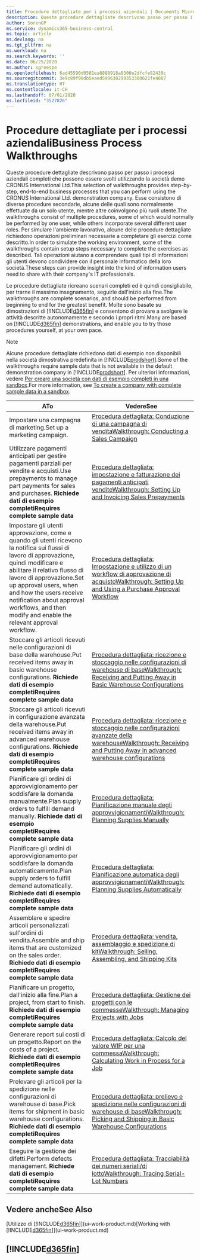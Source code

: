 ```yaml
---
title: Procedure dettagliate per i processi aziendali | Documenti Microsoft
description: Queste procedure dettagliate descrivono passo per passo i processi aziendali completi che possono essere svolti utilizzando la società demo CRONUS International Ltd. Esse consistono di diverse procedure secondarie, alcune delle quali sono normalmente effettuate da un solo utente, mentre altre coinvolgono più ruoli utente. Per simulare l'ambiente lavorativo, alcune delle procedure dettagliate richiedono operazioni preliminari necessarie a completare gli esercizi come descritto. Tali operazioni aiutano a comprendere quali tipi di informazioni gli utenti devono condividere con il personale informatico della loro società.
author: SorenGP
ms.service: dynamics365-business-central
ms.topic: article
ms.devlang: na
ms.tgt_pltfrm: na
ms.workload: na
ms.search.keywords: ''
ms.date: 06/25/2020
ms.author: sgroespe
ms.openlocfilehash: 6ad45590d0581ea8888918a8306e2dfcfe82439c
ms.sourcegitcommit: 3e9c89f90db5eaed599630299353300621fe4007
ms.translationtype: HT
ms.contentlocale: it-CH
ms.lasthandoff: 07/01/2020
ms.locfileid: "3527826"
---
```

# <a name="business-process-walkthroughs"></a><span data-ttu-id="4ffcf-106">Procedure dettagliate per i processi aziendali</span><span class="sxs-lookup"><span data-stu-id="4ffcf-106">Business Process Walkthroughs</span></span>

<span data-ttu-id="4ffcf-107">Queste procedure dettagliate descrivono passo per passo i processi aziendali completi che possono essere svolti utilizzando la società demo CRONUS International Ltd.</span><span class="sxs-lookup"><span data-stu-id="4ffcf-107">This selection of walkthroughs provides step-by-step, end-to-end business processes that you can perform using the CRONUS International Ltd. demonstration company.</span></span> <span data-ttu-id="4ffcf-108">Esse consistono di diverse procedure secondarie, alcune delle quali sono normalmente effettuate da un solo utente, mentre altre coinvolgono più ruoli utente.</span><span class="sxs-lookup"><span data-stu-id="4ffcf-108">The walkthroughs consist of multiple procedures, some of which would normally be performed by one user, while others incorporate several different user roles.</span></span> <span data-ttu-id="4ffcf-109">Per simulare l'ambiente lavorativo, alcune delle procedure dettagliate richiedono operazioni preliminari necessarie a completare gli esercizi come descritto.</span><span class="sxs-lookup"><span data-stu-id="4ffcf-109">In order to simulate the working environment, some of the walkthroughs contain setup steps necessary to complete the exercises as described.</span></span> <span data-ttu-id="4ffcf-110">Tali operazioni aiutano a comprendere quali tipi di informazioni gli utenti devono condividere con il personale informatico della loro società.</span><span class="sxs-lookup"><span data-stu-id="4ffcf-110">These steps can provide insight into the kind of information users need to share with their company's IT professionals.</span></span>  

 <span data-ttu-id="4ffcf-111">Le procedure dettagliate ricreano scenari completi ed è quindi consigliabile, per trarne il massimo insegnamento, seguirle dall'inizio alla fine.</span><span class="sxs-lookup"><span data-stu-id="4ffcf-111">The walkthroughs are complete scenarios, and should be performed from beginning to end for the greatest benefit.</span></span> <span data-ttu-id="4ffcf-112">Molte sono basate su dimostrazioni di [!INCLUDE[d365fin](includes/d365fin_md.md)] e consentono di provare a svolgere le attività descritte autonomamente e secondo i propri ritmi.</span><span class="sxs-lookup"><span data-stu-id="4ffcf-112">Many are based on [!INCLUDE[d365fin](includes/d365fin_md.md)] demonstrations, and enable you to try those procedures yourself, at your own pace.</span></span>  

> [!NOTE]
> <span data-ttu-id="4ffcf-113">Alcune procedure dettagliate richiedono dati di esempio non disponibili nella società dimostrativa predefinita in [!INCLUDE[prodshort](includes/prodshort.md)].</span><span class="sxs-lookup"><span data-stu-id="4ffcf-113">Some of the walkthroughs require sample data that is not available in the default demonstration company in [!INCLUDE[prodshort](includes/prodshort.md)].</span></span> <span data-ttu-id="4ffcf-114">Per ulteriori informazioni, vedere [Per creare una società con dati di esempio completi in una sandbox](across-how-create-sandbox-environment.md#to-create-a-company-with-complete-sample-data-in-a-sandbox).</span><span class="sxs-lookup"><span data-stu-id="4ffcf-114">For more information, see [To create a company with complete sample data in a sandbox](across-how-create-sandbox-environment.md#to-create-a-company-with-complete-sample-data-in-a-sandbox).</span></span>

|<span data-ttu-id="4ffcf-115">A</span><span class="sxs-lookup"><span data-stu-id="4ffcf-115">To</span></span>|<span data-ttu-id="4ffcf-116">Vedere</span><span class="sxs-lookup"><span data-stu-id="4ffcf-116">See</span></span>|  
|--------|---------|  
|<span data-ttu-id="4ffcf-117">Impostare una campagna di marketing.</span><span class="sxs-lookup"><span data-stu-id="4ffcf-117">Set up a marketing campaign.</span></span>|[<span data-ttu-id="4ffcf-118">Procedura dettagliata: Conduzione di una campagna di vendita</span><span class="sxs-lookup"><span data-stu-id="4ffcf-118">Walkthrough: Conducting a Sales Campaign</span></span>](walkthrough-conducting-a-sales-campaign.md)|  
|<span data-ttu-id="4ffcf-119">Utilizzare pagamenti anticipati per gestire pagamenti parziali per vendite e acquisti.</span><span class="sxs-lookup"><span data-stu-id="4ffcf-119">Use prepayments to manage part payments for sales and purchases.</span></span> <span data-ttu-id="4ffcf-120">**Richiede dati di esempio completi**</span><span class="sxs-lookup"><span data-stu-id="4ffcf-120">**Requires complete sample data**</span></span> |[<span data-ttu-id="4ffcf-121">Procedura dettagliata: impostazione e fatturazione dei pagamenti anticipati vendite</span><span class="sxs-lookup"><span data-stu-id="4ffcf-121">Walkthrough: Setting Up and Invoicing Sales Prepayments</span></span>](walkthrough-setting-up-and-invoicing-sales-prepayments.md)|  
|<span data-ttu-id="4ffcf-122">Impostare gli utenti approvazione, come e quando gli utenti ricevono la notifica sui flussi di lavoro di approvazione, quindi modificare e abilitare il relativo flusso di lavoro di approvazione.</span><span class="sxs-lookup"><span data-stu-id="4ffcf-122">Set up approval users, when and how the users receive notification about approval workflows, and then modify and enable the relevant approval workflow.</span></span>|[<span data-ttu-id="4ffcf-123">Procedura dettagliata: Impostazione e utilizzo di un workflow di approvazione di acquisto</span><span class="sxs-lookup"><span data-stu-id="4ffcf-123">Walkthrough: Setting Up and Using a Purchase Approval Workflow</span></span>](walkthrough-setting-up-and-using-a-purchase-approval-workflow.md)|  
|<span data-ttu-id="4ffcf-124">Stoccare gli articoli ricevuti nelle configurazioni di base della warehouse.</span><span class="sxs-lookup"><span data-stu-id="4ffcf-124">Put received items away in basic warehouse configurations.</span></span> <span data-ttu-id="4ffcf-125">**Richiede dati di esempio completi**</span><span class="sxs-lookup"><span data-stu-id="4ffcf-125">**Requires complete sample data**</span></span>|[<span data-ttu-id="4ffcf-126">Procedura dettagliata: ricezione e stoccaggio nelle configurazioni di warehouse di base</span><span class="sxs-lookup"><span data-stu-id="4ffcf-126">Walkthrough: Receiving and Putting Away in Basic Warehouse Configurations</span></span>](walkthrough-receiving-and-putting-away-in-basic-warehousing.md)|  
|<span data-ttu-id="4ffcf-127">Stoccare gli articoli ricevuti in configurazione avanzata della warehouse.</span><span class="sxs-lookup"><span data-stu-id="4ffcf-127">Put received items away in advanced warehouse configurations.</span></span> <span data-ttu-id="4ffcf-128">**Richiede dati di esempio completi**</span><span class="sxs-lookup"><span data-stu-id="4ffcf-128">**Requires complete sample data**</span></span>|[<span data-ttu-id="4ffcf-129">Procedura dettagliata: ricezione e stoccaggio nelle configurazioni avanzate della warehouse</span><span class="sxs-lookup"><span data-stu-id="4ffcf-129">Walkthrough: Receiving and Putting Away in advanced warehouse configurations</span></span>](walkthrough-receiving-and-putting-away-in-advanced-warehousing.md)|  
|<span data-ttu-id="4ffcf-130">Pianificare gli ordini di approvvigionamento per soddisfare la domanda manualmente.</span><span class="sxs-lookup"><span data-stu-id="4ffcf-130">Plan supply orders to fulfill demand manually.</span></span> <span data-ttu-id="4ffcf-131">**Richiede dati di esempio completi**</span><span class="sxs-lookup"><span data-stu-id="4ffcf-131">**Requires complete sample data**</span></span>|[<span data-ttu-id="4ffcf-132">Procedura dettagliata: Pianificazione manuale degli approvvigionamenti</span><span class="sxs-lookup"><span data-stu-id="4ffcf-132">Walkthrough: Planning Supplies Manually</span></span>](walkthrough-planning-supplies-manually.md)|  
|<span data-ttu-id="4ffcf-133">Pianificare gli ordini di approvvigionamento per soddisfare la domanda automaticamente.</span><span class="sxs-lookup"><span data-stu-id="4ffcf-133">Plan supply orders to fulfill demand automatically.</span></span> <span data-ttu-id="4ffcf-134">**Richiede dati di esempio completi**</span><span class="sxs-lookup"><span data-stu-id="4ffcf-134">**Requires complete sample data**</span></span>|[<span data-ttu-id="4ffcf-135">Procedura dettagliata: Pianificazione automatica degli approvvigionamenti</span><span class="sxs-lookup"><span data-stu-id="4ffcf-135">Walkthrough: Planning Supplies Automatically</span></span>](walkthrough-planning-supplies-automatically.md)|  
|<span data-ttu-id="4ffcf-136">Assemblare e spedire articoli personalizzati sull'ordini di vendita.</span><span class="sxs-lookup"><span data-stu-id="4ffcf-136">Assemble and ship items that are customized on the sales order.</span></span> <span data-ttu-id="4ffcf-137">**Richiede dati di esempio completi**</span><span class="sxs-lookup"><span data-stu-id="4ffcf-137">**Requires complete sample data**</span></span>|[<span data-ttu-id="4ffcf-138">Procedura dettagliata: vendita, assemblaggio e spedizione di kit</span><span class="sxs-lookup"><span data-stu-id="4ffcf-138">Walkthrough: Selling, Assembling, and Shipping Kits</span></span>](walkthrough-selling-assembling-and-shipping-kits.md)|  
|<span data-ttu-id="4ffcf-139">Pianificare un progetto, dall'inizio alla fine.</span><span class="sxs-lookup"><span data-stu-id="4ffcf-139">Plan a project, from start to finish.</span></span> <span data-ttu-id="4ffcf-140">**Richiede dati di esempio completi**</span><span class="sxs-lookup"><span data-stu-id="4ffcf-140">**Requires complete sample data**</span></span>|[<span data-ttu-id="4ffcf-141">Procedura dettagliata: Gestione dei progetti con le commesse</span><span class="sxs-lookup"><span data-stu-id="4ffcf-141">Walkthrough: Managing Projects with Jobs</span></span>](walkthrough-managing-projects-with-jobs.md)|  
|<span data-ttu-id="4ffcf-142">Generare report sui costi di un progetto.</span><span class="sxs-lookup"><span data-stu-id="4ffcf-142">Report on the costs of a project.</span></span> <span data-ttu-id="4ffcf-143">**Richiede dati di esempio completi**</span><span class="sxs-lookup"><span data-stu-id="4ffcf-143">**Requires complete sample data**</span></span>|[<span data-ttu-id="4ffcf-144">Procedura dettagliata: Calcolo del valore WIP per una commessa</span><span class="sxs-lookup"><span data-stu-id="4ffcf-144">Walkthrough: Calculating Work in Process for a Job</span></span>](walkthrough-calculating-work-in-process-for-a-job.md)|  
|<span data-ttu-id="4ffcf-145">Prelevare gli articoli per la spedizione nelle configurazioni di warehouse di base.</span><span class="sxs-lookup"><span data-stu-id="4ffcf-145">Pick items for shipment in basic warehouse configurations.</span></span> <span data-ttu-id="4ffcf-146">**Richiede dati di esempio completi**</span><span class="sxs-lookup"><span data-stu-id="4ffcf-146">**Requires complete sample data**</span></span>|[<span data-ttu-id="4ffcf-147">Procedura dettagliata: prelievo e spedizione nelle configurazioni di warehouse di base</span><span class="sxs-lookup"><span data-stu-id="4ffcf-147">Walkthrough: Picking and Shipping in Basic Warehouse Configurations</span></span>](walkthrough-picking-and-shipping-in-basic-warehousing.md)|  
|<span data-ttu-id="4ffcf-148">Eseguire la gestione dei difetti.</span><span class="sxs-lookup"><span data-stu-id="4ffcf-148">Perform defects management.</span></span> <span data-ttu-id="4ffcf-149">**Richiede dati di esempio completi**</span><span class="sxs-lookup"><span data-stu-id="4ffcf-149">**Requires complete sample data**</span></span>|[<span data-ttu-id="4ffcf-150">Procedura dettagliata: Tracciabilità dei numeri seriali/di lotto</span><span class="sxs-lookup"><span data-stu-id="4ffcf-150">Walkthrough: Tracing Serial-Lot Numbers</span></span>](walkthrough-tracing-serial-lot-numbers.md)|  

## <a name="see-also"></a><span data-ttu-id="4ffcf-151">Vedere anche</span><span class="sxs-lookup"><span data-stu-id="4ffcf-151">See Also</span></span>

<span data-ttu-id="4ffcf-152">[Utilizzo di [!INCLUDE[d365fin](includes/d365fin_md.md)]](ui-work-product.md)</span><span class="sxs-lookup"><span data-stu-id="4ffcf-152">[Working with [!INCLUDE[d365fin](includes/d365fin_md.md)]](ui-work-product.md)</span></span>  

## [!INCLUDE[d365fin](includes/free_trial_md.md)]  
